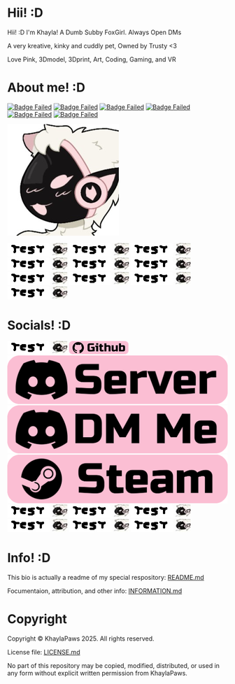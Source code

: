 # Hii! :D
<!-- Bios (However many lines fit) -->
Hii! :D I'm Khayla! A Dumb Subby FoxGirl. Always Open DMs

A very kreative, kinky and cuddly pet, Owned by Trusty <3

Love Pink, 3Dmodel, 3Dprint, Art, Coding, Gaming, and VR
<!-- Primary Greeting, 57/60 57/60 -->
<!-- Primary Bio 58/60 115/120 -->
<!-- Secondary bios, 57/60 172/180 -->

# About me! :D
<!-- Info Badges: -->
[![Badge Failed](https://badgen.net/badge/Female/She%2FHer%2FHers/?color=pink)](https://github.com/KhaylaPaws)
[![Badge Failed](https://badgen.net/badge/Owner/Trusty/?color=pink)](https://github.com/KhaylaPaws)
[![Badge Failed](https://badgen.net/badge/163cm/5'4"/?color=pink)](https://github.com/KhaylaPaws)
[![Badge Failed](https://badgen.net/badge/52kg/114lb/?color=pink)](https://github.com/KhaylaPaws)
[![Badge Failed](https://badgen.net/badge/Color/%23FBBED3/?color=pink)](https://github.com/KhaylaPaws)
[![Badge Failed](https://badgen.net/badge/Birthday/Oct%2010%202004/?color=pink)](https://github.com/KhaylaPaws)
<!-- Layout: (Pronouns) | (owner) | (height and weight) | (favorite color) | (Birthday) | (status) -->
<!-- Badges: She/Her/Hers | Public Property | 163cm/5'4" 52kg/114lb | Pink/White | Oct 10 2004 | Bleh -->

<!-- Image -->
![Image Failed to Load](./assets/profile.jpeg)

[![Image Failed to Load](./assets/icontest.jpeg)](https://github.com/KhaylaPaws)
[![Image Failed to Load](./assets/icontest.jpeg)](https://github.com/KhaylaPaws)
[![Image Failed to Load](./assets/icontest.jpeg)](https://github.com/KhaylaPaws)
[![Image Failed to Load](./assets/icontest.jpeg)](https://github.com/KhaylaPaws)
[![Image Failed to Load](./assets/icontest.jpeg)](https://github.com/KhaylaPaws)
[![Image Failed to Load](./assets/icontest.jpeg)](https://github.com/KhaylaPaws)
[![Image Failed to Load](./assets/icontest.jpeg)](https://github.com/KhaylaPaws)
[![Image Failed to Load](./assets/icontest.jpeg)](https://github.com/KhaylaPaws)
[![Image Failed to Load](./assets/icontest.jpeg)](https://github.com/KhaylaPaws)
[![Image Failed to Load](./assets/icontest.jpeg)](https://github.com/KhaylaPaws)

<!-- Trait List --> <!-- Submissive/Obedient/KnotPocket/CuddleSlut -->
<!-- Kink List -->

# Socials! :D
<!-- Social Links -->
[![Image Failed to Load](./assets/icontest.jpeg)](https://khaylapaws.me)
[![Image Failed to Load](./assets/Socials_github.png?v=1)](https://github.com/KhaylaPaws)
[![Image Failed to Load](./assets/Socials_discordserver.png?v=1)](https://discord.com/invite/RHbhhmF8An)
[![Image Failed to Load](./assets/Socials_discordme.png?v=1)](http://discord.com/users/1367264632841961533)
[![Image Failed to Load](./assets/Socials_steam.png?v=1)](https://steamcommunity.com/id/khaylapaws)
[![Image Failed to Load](./assets/icontest.jpeg)](https://www.reddit.com/user/KhaylaPaws)
[![Image Failed to Load](./assets/icontest.jpeg)](https://github.com/KhaylaPaws)
[![Image Failed to Load](./assets/icontest.jpeg)](https://github.com/KhaylaPaws)
[![Image Failed to Load](./assets/icontest.jpeg)](https://github.com/KhaylaPaws)
[![Image Failed to Load](./assets/icontest.jpeg)](https://github.com/KhaylaPaws)
[![Image Failed to Load](./assets/icontest.jpeg)](https://github.com/KhaylaPaws)

<!--
<a href="https://github.com/KhaylaPaws">
  <img src="https://img.shields.io/static/v1?label=&message=GitHub&color=fbbed3&logo=github&logoColor=black&style=flat" style="transform: scale(1.5); transform-origin: top left;">
</a>
-->

# Info! :D
This bio is actually a readme of my special respository: [README.md](https://github.com/KhaylaPaws/KhaylaPaws/blob/main/README.md)

Focumentaion, attribution, and other info: [INFORMATION.md](https://github.com/KhaylaPaws/KhaylaPaws/blob/main/INFORMATION.md)

# Copyright

Copyright © KhaylaPaws 2025. All rights reserved.

License file: [LICENSE.md](https://github.com/KhaylaPaws/KhaylaPaws/blob/main/LICENSE.md)

No part of this repository may be copied, modified, distributed, or used in any form without explicit written permission from KhaylaPaws.

